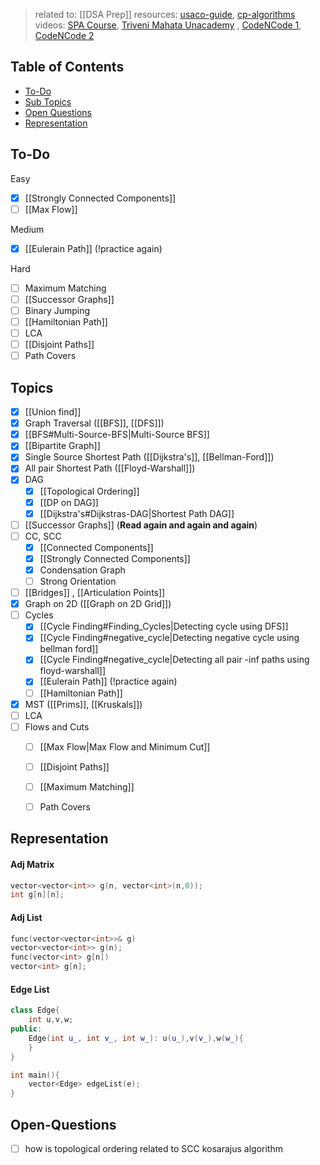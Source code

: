 > related to: [[DSA Prep]]
> resources: [usaco-guide](https://usaco.guide/), [cp-algorithms](https://cp-algorithms.com/graph/breadth-first-search.html)
> videos:  [SPA Course](https://unacademy.com/a/free-course-on-shortest-path-algorithms),  [Triveni Mahata Unacademy](https://unacademy.com/a/free-course-on-graph-algorithms-new) ,   [CodeNCode 1](https://www.youtube.com/watch?v=s7zE4Nmc2Fg&list=PL5DyztRVgtRVLwNWS7Rpp4qzVVHJalt22),  [CodeNCode 2](https://www.youtube.com/watch?v=eaD68J3NNdE&list=PL5DyztRVgtRW0Kdd8i1xML7t-ge56XRQR)


## Table of Contents

- [To-Do](#To-Do)
- [Sub Topics](##Topics)
- [Open Questions](#Open-Questions)
- [Representation](##Representation)

## To-Do


Easy
- [x] [[Strongly Connected Components]]
- [ ] [[Max Flow]]

Medium
- [x] [[Eulerain Path]] (!practice again)

Hard
- [ ] Maximum Matching
- [ ] [[Successor Graphs]]
- [ ] Binary Jumping
- [ ] [[Hamiltonian Path]]
- [ ] LCA
- [ ] [[Disjoint Paths]]
- [ ] Path Covers

## Topics

 - [x] [[Union find]]
 - [x] Graph Traversal ([[BFS]], [[DFS]])
 - [x] [[BFS#Multi-Source-BFS|Multi-Source BFS]]
 - [x] [[Bipartite Graph]]
 - [x] Single Source Shortest Path ([[Dijkstra's]], [[Bellman-Ford]])
 - [x] All pair Shortest Path ([[Floyd-Warshall]])
 - [x] DAG
	 - [x] [[Topological Ordering]]
	 - [x] [[DP on DAG]]
	 - [x] [[Dijkstra's#Dijkstras-DAG|Shortest Path DAG]]
 - [ ] [[Successor Graphs]] (**Read again and again and again**)
 - [ ] CC, SCC
	 - [x] [[Connected Components]]
	 - [x] [[Strongly Connected Components]]
	 - [x] Condensation Graph
	 - [ ] Strong Orientation
 - [ ] [[Bridges]] , [[Articulation Points]]
 - [x] Graph on 2D  ([[Graph on 2D Grid]])
 - [ ] Cycles 
	 - [x] [[Cycle Finding#Finding_Cycles|Detecting cycle using DFS]]
	 - [x] [[Cycle Finding#negative_cycle|Detecting negative cycle using bellman ford]]
	 - [x] [[Cycle Finding#negative_cycle|Detecting all pair -inf paths using floyd-warshall]]
	 - [x] [[Eulerain Path]] (!practice again)
	 - [ ] [[Hamiltonian Path]]
 - [x] MST ([[Prims]], [[Kruskals]])
 - [ ] LCA
 - [ ] Flows and Cuts
	 - [ ] [[Max Flow|Max Flow and Minimum Cut]]
	 - [ ] [[Disjoint Paths]]
	 - [ ] [[Maximum Matching]]
	 - [ ] Path Covers


## Representation
#### Adj Matrix
```C++
vector<vector<int>> g(n, vector<int>(n,0));
int g[n][n];
```

#### Adj List
```C++
func(vector<vector<int>>& g)
vector<vector<int>> g(n);
func(vector<int> g[n])
vector<int> g[n];
```

#### Edge List
```C++
class Edge{
	int u,v,w;
public:
	Edge(int u_, int v_, int w_): u(u_),v(v_),w(w_){
	}
}

int main(){
	vector<Edge> edgeList(e);
}
```
## Open-Questions

- [ ] how is topological ordering related to SCC kosarajus algorithm